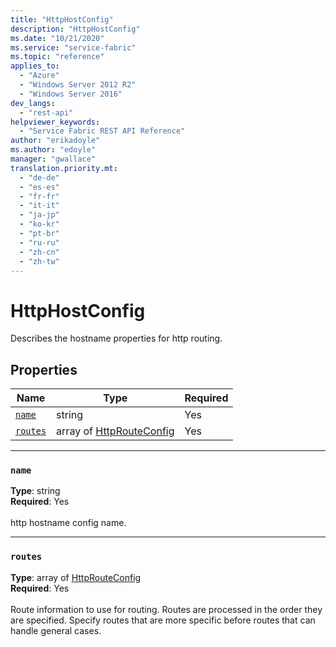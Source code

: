 ```yaml
---
title: "HttpHostConfig"
description: "HttpHostConfig"
ms.date: "10/21/2020"
ms.service: "service-fabric"
ms.topic: "reference"
applies_to: 
  - "Azure"
  - "Windows Server 2012 R2"
  - "Windows Server 2016"
dev_langs: 
  - "rest-api"
helpviewer_keywords: 
  - "Service Fabric REST API Reference"
author: "erikadoyle"
ms.author: "edoyle"
manager: "gwallace"
translation.priority.mt: 
  - "de-de"
  - "es-es"
  - "fr-fr"
  - "it-it"
  - "ja-jp"
  - "ko-kr"
  - "pt-br"
  - "ru-ru"
  - "zh-cn"
  - "zh-tw"
---
```

# HttpHostConfig

Describes the hostname properties for http routing.

## Properties
| Name | Type | Required |
| --- | --- | --- |
| [`name`](#name) | string | Yes |
| [`routes`](#routes) | array of [HttpRouteConfig](sfclient-model-httprouteconfig.md) | Yes |

____
### `name`
__Type__: string <br/>
__Required__: Yes<br/>
<br/>
http hostname config name.

____
### `routes`
__Type__: array of [HttpRouteConfig](sfclient-model-httprouteconfig.md) <br/>
__Required__: Yes<br/>
<br/>
Route information to use for routing. Routes are processed in the order they are specified. Specify routes that are more specific before routes that can handle general cases.
